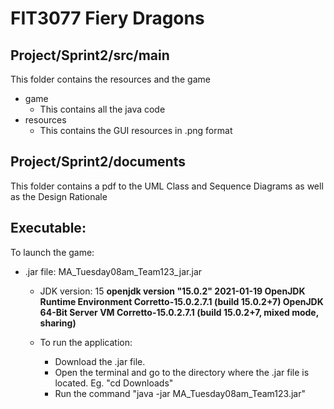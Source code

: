 # FIT3077 Fiery Dragons

## Project/Sprint2/src/main
This folder contains the resources and the game
- game
  - This contains all the java code 
- resources
  - This contains the GUI resources in .png format

## Project/Sprint2/documents
This folder contains a pdf to the UML Class and Sequence Diagrams as well as the Design Rationale

## Executable:
To launch the game:
- .jar file: MA_Tuesday08am_Team123_jar.jar
  - JDK version: 15
    **openjdk version "15.0.2" 2021-01-19
OpenJDK Runtime Environment Corretto-15.0.2.7.1 (build 15.0.2+7)
OpenJDK 64-Bit Server VM Corretto-15.0.2.7.1 (build 15.0.2+7, mixed mode, sharing)**

  - To run the application:
    - Download the .jar file.
    - Open the terminal and go to the directory where the .jar file is located. Eg. "cd Downloads" 
    - Run the command "java -jar MA_Tuesday08am_Team123.jar"
